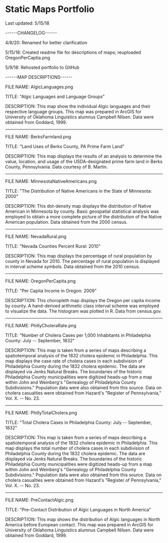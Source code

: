 # Static Maps Portfolio

Last updated:  5/15/18

------CHANGELOG------

4/8/20: Renamed for better clarification

5/15/18:  Created readme file for descriptions of maps; reuploaded OregonPerCaptia.png

5/9/18:  Rehosted portfolio to GitHub

------MAP DESCRIPTIONS------

FILE NAME:  AlgicLanguages.png

TITLE:  "Algic Languages and Language Groups"

DESCRIPTION:  This map show the individual Algic languages and their respective language groups. This map was prepared in ArcGIS for University of Oklahoma Linguistics alumnus Campbell Nilsen. Data were obtained from Goddard, 1999.

----------

FILE NAME:  BerksFarmland.png

TITLE:  "Land Uses of Berks County, PA Prime Farm Land"

DESCRIPTION:  This map displays the results of an analysis to determine the value, location, and usage of the USDA-designated prime farm land in Berks County, Pennsylvania.  Data courtesy of B. Martin.

----------

FILE NAME:  MinnesotaNativeAmericans.png

TITLE:  "The Distribution of Native Americans in the State of Minnesota: 2000"

DESCRIPTION:  This dot-density map displays the distribution of Native American in Minnesota by county.  Basic geospatial statistical analysis was employed to obtain a more complete picture of the distribution of the Native American population.  Data obtained from the 2000 census.

----------

FILE NAME:  NevadaRural.png

TITLE:  "Nevada Counties Percent Rural: 2010"

DESCRIPTION:  This map displays the percentage of rural population by county in Nevada for 2010.  The percentage of rural population is displayed in interval scheme symbols.  Data obtained from the 2010 census.

----------

FILE NAME:  OregonPerCapita.png

TITLE:  "Per Capita Income in Oregon: 2009"

DESCRIPTION:  This choropleth map displays the Oregon per capita income by county. A hand-derived arithmetic class interval scheme was employed to visualize the data. The histogram was plotted in R.  Data from census.gov.

----------

FILE NAME:  PhillyCholeraRate.png

TITLE:  "Number of Cholera Cases per 1,000 Inhabitants in Philadelphia County:  July -- September, 1832"

DESCRIPTION:  This map is taken from a series of maps describing a spatiotemporal analysis of the 1832 cholera epidemic in Philadelphia.  This map displays the case rate of cholera cases in each subdivision of Philadelphia County during the 1832 cholera epidemic.  The data are displayed via Jenks Natural Breaks. The boundaries of the historic Philadelphia County municipalities were digitized heads-up from a map within John and Weinberg's "Genealogy of Philadelphia County Subdivisions."  Population data were also obtained from this source.  Data on cholera casualties were obtained from Hazard's "Register of Pennsylvania," Vol. X. -- No. 23.

----------

FILE NAME:  PhillyTotalCholera.png

TITLE:  "Total Cholera Cases in Philadelphia County:  July -- September, 1832"

DESCRIPTION:  This map is taken from a series of maps describing a spatiotemporal analysis of the 1832 cholera epidemic in Philadelphia.  This map displays the total number of cholera cases in each subdivision of Philadelphia County during the 1832 cholera epidemic.  The data are displayed via Jenks Natural Breaks. The boundaries of the historic Philadelphia County municipalities were digitized heads-up from a map within John and Weinberg's "Genealogy of Philadelphia County Subdivisions."  Population data were also obtained from this source.  Data on cholera casualties were obtained from Hazard's "Register of Pennsylvania," Vol. X. -- No. 23.

----------

FILE NAME:  PreContactAlgic.png

TITLE:  "Pre-Contact Distribution of Algic Languages in North America"

DESCRIPTION:  This map shows the distribution of Algic languages in North America before European contact. This map was prepared in ArcGIS for University of Oklahoma Linguistics alumnus Campbell Nilsen. Data were obtained from Goddard, 1999.
